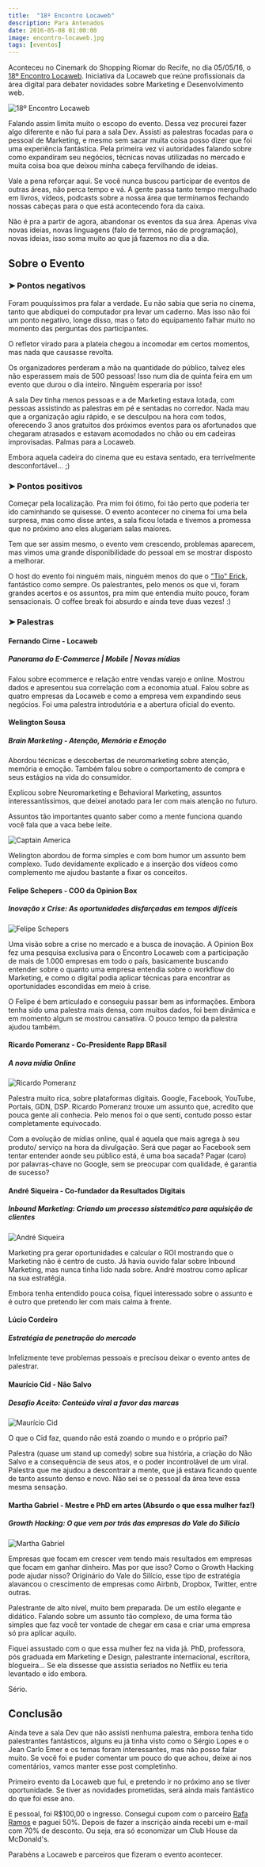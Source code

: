 ```yaml
---
title:  "18º Encontro Locaweb"
description: Para Antenados
date: 2016-05-08 01:00:00
image: encontro-locaweb.jpg
tags: [eventos]
---
```


Aconteceu no Cinemark do Shopping Riomar do Recife, no dia 05/05/16, o [18º Encontro Locaweb](http://eventos.locaweb.com.br/18o-encontro-locaweb-recife/). Iniciativa da Locaweb que reúne profissionais da área digital para debater novidades sobre Marketing e Desenvolvimento web. 

![18º Encontro Locaweb](../../assets/images/encontro-locaweb.jpg)

Falando assim limita muito o escopo do evento. Dessa vez procurei fazer algo diferente e não fui para a sala Dev. Assisti as palestras focadas para o pessoal de Marketing, e mesmo sem sacar muita coisa posso dizer que foi uma experiência fantástica. Pela primeira vez vi autoridades falando sobre como expandiram seu negócios, técnicas novas utilizadas no mercado e muita coisa boa que deixou minha cabeça fervilhando de ideias.

Vale a pena reforçar aqui. Se você nunca buscou participar de eventos de outras áreas, não perca tempo e vá. A gente passa tanto tempo mergulhado em livros, vídeos, podcasts sobre a nossa área que terminamos fechando nossas cabeças para o que está acontecendo fora da caixa.

Não é pra a partir de agora, abandonar os eventos da sua área. Apenas viva novas ideias, novas linguagens (falo de termos, não de programação), novas ideias, isso soma muito ao que já fazemos no dia a dia.

## Sobre o Evento

### &#10148; Pontos negativos
Foram pouquíssimos pra falar a verdade. Eu não sabia que seria no cinema, tanto que abdiquei do computador pra levar um caderno. Mas isso não foi um ponto negativo, longe disso, mas o fato do equipamento falhar muito no momento das perguntas dos participantes. 

O refletor virado para a plateia chegou a incomodar em certos momentos, mas nada que causasse revolta. 

Os organizadores perderam a mão na quantidade do público, talvez eles não esperassem mais de 500 pessoas! Isso num dia de quinta feira em um evento que durou o dia inteiro. Ninguém esperaria por isso! 

A sala Dev tinha menos pessoas e a de Marketing estava lotada, com pessoas assistindo as palestras em pé e sentadas no corredor. Nada mau que a organização agiu rápido, e se desculpou na hora com todos, oferecendo 3 anos gratuitos dos próximos eventos para os afortunados que chegaram atrasados e estavam acomodados no chão ou em cadeiras improvisadas. 
Palmas para a Locaweb. 

Embora aquela cadeira do cinema que eu estava sentado, era terrivelmente desconfortável... ;)

### &#10148; Pontos positivos

Começar pela localização. Pra mim foi ótimo, foi tão perto que poderia ter ido caminhando se quisesse. O evento acontecer no cinema foi uma bela surpresa, mas como disse antes, a sala ficou lotada e tivemos a promessa que no próximo ano eles alugariam salas maiores. 

Tem que ser assim mesmo, o evento vem crescendo, problemas aparecem, mas vimos uma grande disponibilidade do pessoal em se mostrar disposto a melhorar. 

O host do evento foi ninguém mais, ninguém menos do que o ["Tio" Erick](https://twitter.com/erickalbuquer_Q), fantástico como sempre. Os palestrantes, pelo menos os que vi, foram grandes acertos e os assuntos, pra mim que entendia muito pouco, foram sensacionais. O coffee break foi absurdo e ainda teve duas vezes! :)

### &#10148; Palestras 

#### Fernando Cirne - Locaweb

##### Panorama do E-Commerce | Mobile | Novas mídias

Falou sobre ecommerce e relação entre vendas varejo e online. Mostrou dados e apresentou sua correlação com a economia atual. Falou sobre as quatro empresas da Locaweb e como a empresa vem expandindo seus negócios. Foi uma palestra introdutória e a abertura oficial do evento.

#### Welington Sousa

##### Brain Marketing - Atenção, Memória e Emoção

Abordou técnicas e descobertas de neuromarketing sobre atenção, memória e emoção. Também falou sobre o comportamento de compra e seus estágios na vida do consumidor. 

Explicou sobre Neuromarketing e Behavioral Marketing, assuntos interessantíssimos, que deixei anotado para ler com mais atenção no futuro. 

Assuntos tão importantes quanto saber como a mente funciona quando você fala que a vaca bebe leite.

![Captain America](../../assets/images/captain-america-reference.jpg)

Welington abordou de forma simples e com bom humor um assunto bem complexo. Tudo devidamente explicado e a inserção dos vídeos como complemento me ajudou bastante a fixar os conceitos.

#### Felipe Schepers - COO da Opinion Box

##### Inovação x Crise: As oportunidades disfarçadas em tempos difíceis

![Felipe Schepers](../../assets/images/felipe-schepers.jpg)

Uma visão sobre a crise no mercado e a busca de inovação. A Opinion Box fez uma pesquisa exclusiva para o Encontro Locaweb com a participação de mais de 1.000 empresas em todo o país, basicamente buscando entender sobre o quanto uma empresa entendia sobre o workflow do Marketing, e como o digital podia aplicar técnicas para encontrar as oportunidades escondidas em meio à crise.

O Felipe é bem articulado e conseguiu passar bem as informações. Embora tenha sido uma palestra mais densa, com muitos dados, foi bem dinâmica e em momento algum se mostrou cansativa. O pouco tempo da palestra ajudou também.

#### Ricardo Pomeranz - Co-Presidente Rapp BRasil

##### A nova mídia Online

![Ricardo Pomeranz](../../assets/images/ricardo-pomeranz.jpg)

Palestra muito rica, sobre plataformas digitais. Google, Facebook, YouTube, Portais, GDN, DSP. Ricardo Pomeranz trouxe um assunto que, acredito que pouca gente ali conhecia. Pelo menos foi o que senti, contudo posso estar completamente equivocado. 

Com a evolução de mídias online, qual é aquela que mais agrega à seu produto/ serviço na hora da divulgação. Será que pagar ao Facebook sem tentar entender aonde seu público está, é uma boa sacada? Pagar (caro) por palavras-chave no Google, sem se preocupar com qualidade, é garantia de sucesso?

#### André Siqueira - Co-fundador da Resultados Digitais

##### Inbound Marketing: Criando um processo sistemático para aquisição de clientes

![André Siqueira](../../assets/images/andre-siqueira.jpg)

Marketing pra gerar oportunidades e calcular o ROI mostrando que o Marketing não é centro de custo. Já havia ouvido falar sobre Inbound Marketing, mas nunca tinha lido nada sobre. André mostrou como aplicar na sua estratégia. 

Embora tenha entendido pouca coisa, fiquei interessado sobre o assunto e é outro que pretendo ler com mais calma à frente.

#### Lúcio Cordeiro

##### Estratégia de penetração do mercado

Infelizmente teve problemas pessoais e precisou deixar o evento antes de palestrar.

#### Maurício Cid - Não Salvo

##### Desafio Aceito: Conteúdo viral a favor das marcas

![Maurício Cid](../../assets/images/mauricio-cid.jpg)

O que o Cid faz, quando não está zoando o mundo e o próprio pai? 

Palestra (quase um stand up comedy) sobre sua história, a criação do Não Salvo e a consequência de seus atos, e o poder incontrolável de um viral. Palestra que me ajudou a descontrair a mente, que já estava ficando quente de tanto assunto denso e novo. Não sei se o pessoal da área teve essa mesma sensação.

#### Martha Gabriel - Mestre e PhD em artes (Absurdo o que essa mulher faz!)

##### Growth Hacking: O que vem por trás das empresas do Vale do Silício

![Martha Gabriel](../../assets/images/martha-gabriel.jpg)

Empresas que focam em crescer vem tendo mais resultados em empresas que focam em ganhar dinheiro.  Mas por que isso? Como o Growth Hacking pode ajudar nisso? Originário do Vale do Silício, esse tipo de estratégia alavancou o crescimento de empresas como Airbnb, Dropbox, Twitter, entre outras.

Palestrante de alto nível, muito bem preparada. De um estilo elegante e didático. Falando sobre um assunto tão complexo, de uma forma tão simples que faz você ter vontade de chegar em casa e criar uma empresa só pra aplicar aquilo.

Fiquei assustado com o que essa mulher fez na vida já. PhD, professora, pós graduada em Marketing e Design, palestrante internacional, escritora, blogueira... Se ela dissesse que assistia seriados no Netflix eu teria levantado e ido embora.

Sério.

## Conclusão

Ainda teve a sala Dev que não assisti nenhuma palestra, embora tenha tido palestrantes fantásticos, alguns eu já tinha visto como o Sérgio Lopes e o Jean Carlo Emer e os temas foram interessantes, mas não posso falar muito. Se você foi e puder comentar um pouco do que achou, deixe ai nos comentários, vamos manter esse post completinho.

Primeiro evento da Locaweb que fui, e pretendo ir no próximo ano se tiver oportunidade. Se tiver as novidades prometidas, será ainda mais fantástico do que foi esse ano. 

E pessoal, foi R$100,00 o ingresso. Consegui cupom com o parceiro [Rafa Ramos](http://rafaramos.com/) e paguei 50%. Depois de fazer a inscrição ainda recebi um e-mail com 70% de desconto. Ou seja, era só economizar um Club House da McDonald's.

Parabéns a Locaweb e parceiros que fizeram o evento acontecer.